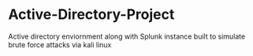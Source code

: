 # Active-Directory-Project
Active directory enviornment along with Splunk instance built to simulate brute force attacks via kali linux
